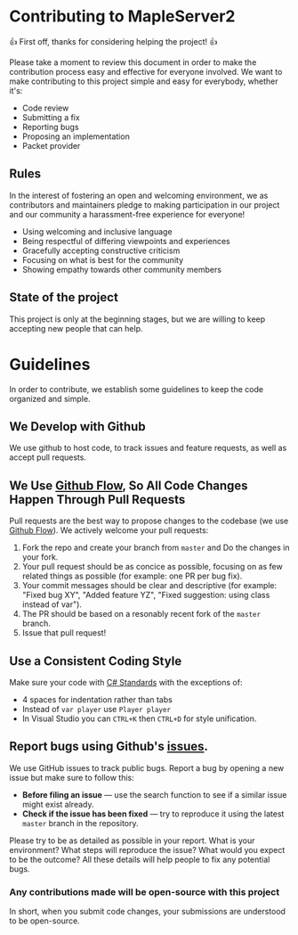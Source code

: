 # Contributing to MapleServer2
👍 First off, thanks for considering helping the project! 👍

Please take a moment to review this document in order to make the contribution process easy and effective for everyone involved.
We want to make contributing to this project simple and easy for everybody, whether it's:

- Code review
- Submitting a fix
- Reporting bugs
- Proposing an implementation
- Packet provider


## Rules
In the interest of fostering an open and welcoming environment, we as contributors and maintainers pledge to making participation 
in our project and our community a harassment-free experience for everyone!

- Using welcoming and inclusive language
- Being respectful of differing viewpoints and experiences
- Gracefully accepting constructive criticism
- Focusing on what is best for the community
- Showing empathy towards other community members


## State of the project
This project is only at the beginning stages, but we are willing to keep accepting new people that can help.


# Guidelines
In order to contribute, we establish some guidelines to keep the code organized and simple.


## We Develop with Github
We use github to host code, to track issues and feature requests, as well as accept pull requests.


## We Use [Github Flow](https://guides.github.com/introduction/flow/index.html), So All Code Changes Happen Through Pull Requests
Pull requests are the best way to propose changes to the codebase (we use [Github Flow](https://guides.github.com/introduction/flow/index.html)). 
We actively welcome your pull requests:
1. Fork the repo and create your branch from `master` and Do the changes in your fork.
2. Your pull request should be as concice as possible, focusing on as few related things as possible (for example: one PR per bug fix). 
3. Your commit messages should be clear and descriptive (for example: "Fixed bug XY", "Added feature YZ", "Fixed suggestion: using class instead of var").
4. The PR should be based on a resonably recent fork of the `master` branch.
5. Issue that pull request!


## Use a Consistent Coding Style
Make sure your code with [C# Standards](https://docs.microsoft.com/en-us/dotnet/csharp/programming-guide/inside-a-program/coding-conventions) with the exceptions of:
  * 4 spaces for indentation rather than tabs
  * Instead of `var player` use `Player player`
  * In Visual Studio you can `CTRL+K` then `CTRL+D` for style unification.


## Report bugs using Github's [issues](https://github.com/AlanMorel/MapleServer2/issues).
We use GitHub issues to track public bugs. 
Report a bug by opening a new issue but make sure to follow this:
- **Before filing an issue** &mdash; use the search function to see if a similar issue might exist already.
- **Check if the issue has been fixed** &mdash; try to reproduce it using the latest `master` branch in the repository.

Please try to be as detailed as possible in your report. What is your environment? What steps will reproduce the issue? 
What would you expect to be the outcome? All these details will help people to fix any potential bugs.


### Any contributions made will be open-source with this project
In short, when you submit code changes, your submissions are understood to be open-source.
